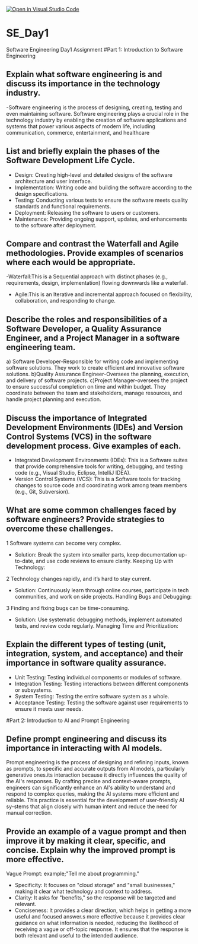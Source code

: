 [![Open in Visual Studio Code](https://classroom.github.com/assets/open-in-vscode-2e0aaae1b6195c2367325f4f02e2d04e9abb55f0b24a779b69b11b9e10269abc.svg)](https://classroom.github.com/online_ide?assignment_repo_id=15569846&assignment_repo_type=AssignmentRepo)
# SE_Day1
Software Engineering Day1 Assignment
#Part 1: Introduction to Software Engineering
## Explain what software engineering is and discuss its importance in the technology industry.
-Software engineering is the process of designing, creating, testing and even maintaining software.
Software engineering plays a crucial role in the technology industry by enabling the creation of software applications and systems that power various aspects of modern life, including communication, commerce, entertainment, and healthcare

## List and briefly explain the phases of the Software Development Life Cycle.
  - Design: Creating high-level and detailed designs of the software architecture and user interface.
  - Implementation: Writing code and building the software according to the design specifications.
  - Testing: Conducting various tests to ensure the software meets quality standards and functional requirements.
  - Deployment: Releasing the software to users or customers.
  - Maintenance: Providing ongoing support, updates, and enhancements to the software after deployment.

## Compare and contrast the Waterfall and Agile methodologies. Provide examples of scenarios where each would be appropriate.
 -Waterfall:This is a Sequential approach with distinct phases (e.g., requirements, design, implementation) flowing downwards like a waterfall.
- Agile:This is an Iterative and incremental approach focused on flexibility, collaboration, and responding to change.

## Describe the roles and responsibilities of a Software Developer, a Quality Assurance Engineer, and a Project Manager in a software engineering team.
a) Software Developer-Responsible for writing code and implementing software solutions. They work to create efficient and innovative software solutions.
b)Quality Assurance Engineer-Oversees the planning, execution, and delivery of software projects.
c)Project Manager-oversees the project to ensure successful completion on time and within budget. They coordinate between the team and stakeholders, manage resources, and handle project planning and execution.

## Discuss the importance of Integrated Development Environments (IDEs) and Version Control Systems (VCS) in the software development process. Give examples of each.
- Integrated Development Environments (IDEs): This is a Software suites that provide comprehensive tools for writing, debugging, and testing code (e.g., Visual Studio, Eclipse, IntelliJ IDEA).
- Version Control Systems (VCS): This is a Software tools for tracking changes to source code and coordinating work among team members (e.g., Git, Subversion).

 ## What are some common challenges faced by software engineers? Provide strategies to overcome these challenges.
   

1 Software systems can become very complex.
  * Solution: Break the system into smaller parts, keep documentation up-to-date, and use code reviews to ensure clarity.
  Keeping Up with Technology:

2 Technology changes rapidly, and it’s hard to stay current.
 * Solution: Continuously learn through online courses, participate in tech communities, and work on side projects.
Handling Bugs and Debugging:

3 Finding and fixing bugs can be time-consuming.
  * Solution: Use systematic debugging methods, implement automated tests, and review code regularly.
Managing Time and Prioritization:

## Explain the different types of testing (unit, integration, system, and acceptance) and their importance in software quality assurance.
  - Unit Testing: Testing individual components or modules of software.
  - Integration Testing: Testing interactions between different components or subsystems.
  - System Testing: Testing the entire software system as a whole.
  - Acceptance Testing: Testing the software against user requirements to ensure it meets user needs.

#Part 2: Introduction to AI and Prompt Engineering
## Define prompt engineering and discuss its importance in interacting with AI models.
Prompt engineering is the process of designing and refining inputs, known as prompts, to specific and accurate outputs from AI models, particularly generative ones.its interaction because it directly influences the quality of the AI's responses. By crafting precise and context-aware prompts, engineers can significantly enhance an AI's ability to understand and respond to complex queries, making the AI systems more efficient and reliable. This practice is essential for the development of user-friendly AI sy-stems that align closely with human intent and reduce the need for manual correction.

## Provide an example of a vague prompt and then improve it by making it clear, specific, and concise. Explain why the improved prompt is more effective.
Vague Prompt:
example;"Tell me about programming."
 
- Specificity: It focuses on "cloud storage" and "small businesses," making it clear what technology and context to address.
- Clarity: It asks for "benefits," so the response will be targeted and relevant.
- Conciseness: It provides a clear direction, which helps in getting a more useful and focused answer.s more effective because it provides clear guidance on what information 
  is needed, reducing the likelihood of receiving a vague or off-topic response. It ensures that the response is both relevant and useful to the intended audience.

